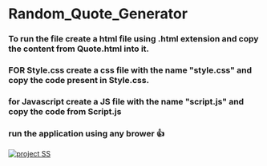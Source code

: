 # Random_Quote_Generator
### To run the file create a html file using .html extension and copy the content from  Quote.html into it.
### FOR Style.css create a css file with the name "style.css" and copy the code present in Style.css.
### for Javascript create a JS file with the name "script.js" and copy the code from Script.js
### run the application using any brower 👍 
[![project SS](https://github.com/[Shubhamsagar07]/[Random_Quote_Generator]/blob/[main]/Quoteappss.PNG?raw=true)](https://github.com/Shubhamsagar07/Random_Quote_Generator/blob/main/Quoteappss.PNG)
